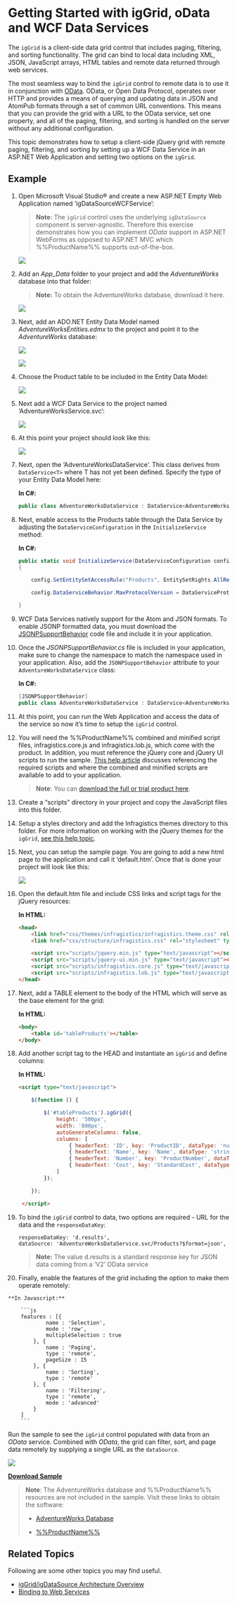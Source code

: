﻿<!--
|metadata|
{
    "fileName": "iggrid-getting-started-with-iggrid-odata-and-wcf-data-services",
    "controlName": "igGrid",
    "tags": ["Data Binding","Getting Started","Grids","How Do I"]
}
|metadata|
-->

# Getting Started with igGrid, oData and WCF Data Services



The `igGrid` is a client-side data grid control that includes paging, filtering, and sorting functionality. The grid can bind to local data including XML, JSON, JavaScript arrays, HTML tables and remote data returned through web services.

The most seamless way to bind the `igGrid` control to remote data is to use it in conjunction with [OData](http://en.wikipedia.org/wiki/OData). OData, or Open Data Protocol, operates over HTTP and provides a means of querying and updating data in JSON and AtomPub formats through a set of common URL conventions. This means that you can provide the grid with a URL to the OData service, set one property, and all of the paging, filtering, and sorting is handled on the server without any additional configuration.

This topic demonstrates how to setup a client-side jQuery grid with remote paging, filtering, and sorting by setting up a WCF Data Service in an ASP.NET Web Application and setting two options on the `igGrid`.

## Example

1.  Open Microsoft Visual Studio® and create a new ASP.NET Empty Web Application named ‘igDataSourceWCFService’:

    > **Note**: The `igGrid` control uses the underlying `igDataSource` component is server-agnostic. Therefore this exercise demonstrates how you can implement *OData* support in ASP.NET WebForms as opposed to ASP.NET MVC which %%ProductName%% supports out-of-the-box.

    ![](images/Getting_Started_with_igGrid_oData_WCF_01.png)

2.  Add an *App_Data* folder to your project and add the *AdventureWorks* database into that folder:

    > **Note:** To obtain the AdventureWorks database, download it here.

    ![](images/gdod_proj1.jpg)

3.  Next, add an ADO.NET Entity Data Model named *AdventureWorksEntities.edmx* to the project and point it to the *AdventureWorks* database:

    ![](images/Getting_Started_with_igGrid_oData_WCF_02.png)

    ![](images/Getting_Started_with_igGrid_oData_WCF_03.png)

4.  Choose the Product table to be included in the Entity Data Model:

    ![](images/Getting_Started_with_igGrid_oData_WCF_04.png)

5.  Next add a WCF Data Service to the project named ‘AdventureWorksService.svc’:

    ![](images/Getting_Started_with_igGrid_oData_WCF_05.png)

6.  At this point your project should look like this:

    ![](images/Getting_Started_with_igGrid_oData_WCF_06.png)

7.  Next, open the ‘AdventureWorksDataService’. This class derives from `DataService<T>` where T has not yet been defined. Specify the type of your Entity Data Model here:

    **In C#:**

	```csharp
	public class AdventureWorksDataService : DataService<AdventureWorksLT2008_DataEntities>
	```

8.  Next, enable access to the Products table through the Data Service by adjusting the `DataServiceConfiguration` in the `InitializeService` method:

    **In C#:**

	```csharp
	public static void InitializeService(DataServiceConfiguration config)
    {

	    config.SetEntitySetAccessRule("Products", EntitySetRights.AllRead);

	    config.DataServiceBehavior.MaxProtocolVersion = DataServiceProtocolVersion.V2;

    }
	```

9.  WCF Data Services natively support for the Atom and JSON formats. To enable JSONP formatted data, you must download the [JSONPSupportBehavior](https://github.com/schotime/NerdDinner-PetaPoco/blob/master/NerdDinner/Services/JSONPSupportBehavior.cs) code file and include it in your application.

10. Once the *JSONPSupportBehavior.cs* file is included in your application, make sure to change the namespace to match the namespace used in your application. Also, add the `JSONPSupportBehavior` attribute to your `AdventureWorksDataService` class:

    **In C#:**

	```csharp
	[JSONPSupportBehavior]
    public class AdventureWorksDataService : DataService<AdventureWorksLT2008_DataEntities>
	```

11. At this point, you can run the Web Application and access the data of the service so now it’s time to setup the `igGrid` control.

12. You will need the %%ProductName%% combined and minified script files, infragistics.core.js and infragistics.lob.js, which come with the product. In addition, you must reference the jQuery core and jQuery UI scripts to run the sample. [This help article](Deployment-Guide-JavaScript-Resources.html) discusses referencing the required scripts and where the combined and minified scripts are available to add to your application.

    > **Note**: You can [download the full or trial product here](http://www.infragistics.com/products/jquery#Downloads).

13. Create a “scripts” directory in your project and copy the JavaScript files into this folder.

14. Setup a styles directory and add the Infragistics themes directory to this folder. For more information on working with the jQuery themes for the `igGrid`, [see this help topic](igGrid-Styling-and-Theming.html).

15. Next, you can setup the sample page. You are going to add a new html page to the application and call it ‘default.htm’. Once that is done your project will look like this:

    ![](images/Getting_Started_with_igGrid_oData_WCF_07.png)

16. Open the default.htm file and include CSS links and script tags for the jQuery resources:

    **In HTML:**

	```html
	<head>
	    <link href="css/themes/infragistics/infragistics.theme.css" rel="stylesheet" type="text/css" />
	    <link href="css/structure/infragistics.css" rel="stylesheet" type="text/css" />

	    <script src="scripts/jquery.min.js" type="text/javascript"></script>
		<script src="scripts/jquery-ui.min.js" type="text/javascript"></script>
		<script src="scripts/infragistics.core.js" type="text/javascript"></script>
		<script src="scripts/infragistics.lob.js" type="text/javascript"></script>
	</head>
	```

17. Next, add a TABLE element to the body of the HTML which will serve as the base element for the grid:

    **In HTML:**

    ```html
    <body>
        <table id='tableProducts'></table>
    </body>
    ```

18. Add another script tag to the HEAD and instantiate an `igGrid` and define columns:

    **In HTML:**

	```html
	<script type="text/javascript">

		$(function () {

			$('#tableProducts').igGrid({
				height: '500px',
				width: '800px',
				autoGenerateColumns: false,
				columns: [
					{ headerText: 'ID', key: 'ProductID', dataType: 'number' },
					{ headerText: 'Name', key: 'Name', dataType: 'string' },
					{ headerText: 'Number', key: 'ProductNumber', dataType: 'string' },
					{ headerText: 'Cost', key: 'StandardCost', dataType: 'number', format: 'currency'}
				]
			});

		});

     </script>
	```

19. To bind the `igGrid` control to data, two options are required - URL for the data and the `responseDataKey`:

	```
	responseDataKey: 'd.results',
	dataSource: 'AdventureWorksDataService.svc/Products?$format=json',
	```

    > **Note:** The value d.results is a standard response key for JSON data coming from a ‘V2’ OData service

20.  Finally, enable the features of the grid including the option to make them operate remotely:

	**In Javascript:**

		```js
		features : [{
				name : 'Selection',
				mode : 'row',
				multipleSelection : true
			}, {
				name : 'Paging',
				type : 'remote',
				pageSize : 15
			}, {
				name : 'Sorting',
				type : 'remote'
			}, {
				name : 'Filtering',
				type : 'remote',
				mode : 'advanced'
			}
		]
		```


Run the sample to see the `igGrid` control populated with data from an *OData* service. Combined with *OData*, the grid can filter, sort, and page data remotely by supplying a single URL as the `dataSource`.

![](images/Getting_Started_with_igGrid_oData_WCF_08.png)

[**Download Sample**](http://dl.infragistics.com/community/jquery/codesamples/aaronm/2011-07-28/igGridOData.zip)

> **Note**: The AdventureWorks database and %%ProductName%% resources are not included in the sample. Visit these links to obtain the software:
> 
> * [AdventureWorks Database](http://msftdbprodsamples.codeplex.com/releases/view/37109)
>
> * [%%ProductName%%](http://www.infragistics.com/products/jquery#Downloads)



## Related Topics

Following are some other topics you may find useful.

-   [igGrid/igDataSource Architecture Overview](igGrid-igDataSource-Architecture-Overview.html)
-   [Binding to Web Services](igGrid-Binding-to-Web-Services.html)






